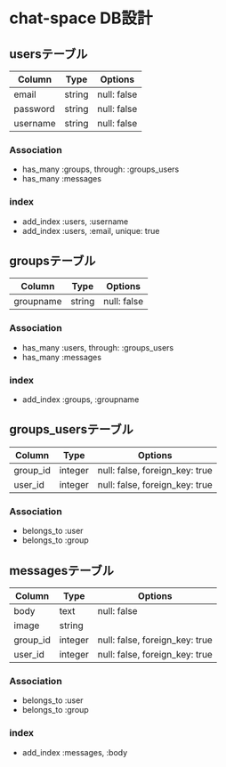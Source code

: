 # chat-space DB設計
## usersテーブル
|Column|Type|Options|
|------|----|-------|
|email|string|null: false|
|password|string|null: false|
|username|string|null: false|
### Association
- has_many :groups, through: :groups_users
- has_many :messages
### index
- add_index :users, :username
- add_index :users, :email, unique: true

## groupsテーブル
|Column|Type|Options|
|------|----|-------|
|groupname|string|null: false|
### Association
- has_many :users, through: :groups_users
- has_many :messages
### index
- add_index :groups, :groupname

## groups_usersテーブル
|Column|Type|Options|
|------|----|-------|
|group_id|integer|null: false, foreign_key: true|
|user_id|integer|null: false, foreign_key: true|
### Association
- belongs_to :user
- belongs_to :group

## messagesテーブル
|Column|Type|Options|
|------|----|-------|
|body|text|null: false|
|image|string||
|group_id|integer|null: false, foreign_key: true|
|user_id|integer|null: false, foreign_key: true|
### Association
- belongs_to :user
- belongs_to :group
### index
- add_index :messages, :body